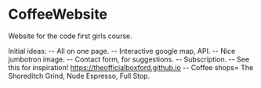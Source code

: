 # CoffeeWebsite
Website for the code first girls course.

Initial ideas:
-- All on one page.
-- Interactive google map, API.
-- Nice jumbotron image.
-- Contact form, for suggestions.
-- Subscription.
-- See this for inspiration! https://theofficialboxford.github.io
-- Coffee shops= The Shoreditch Grind, Nude Espresso, Full Stop.
